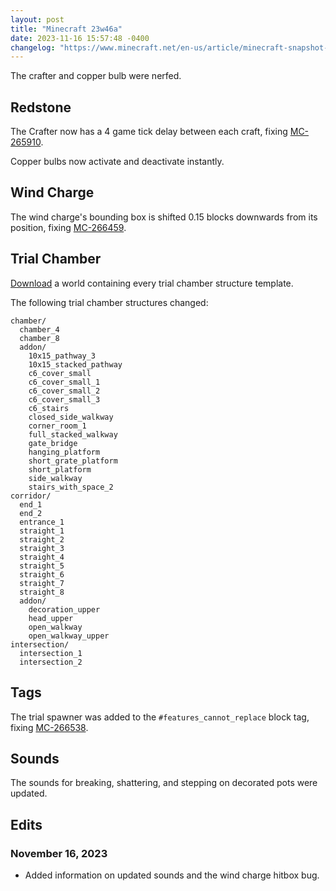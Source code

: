 ```yaml
---
layout: post
title: "Minecraft 23w46a"
date: 2023-11-16 15:57:48 -0400
changelog: "https://www.minecraft.net/en-us/article/minecraft-snapshot-23w46a"
---
```


The crafter and copper bulb were nerfed.

## Redstone

The Crafter now has a 4 game tick delay between each craft, fixing [MC-265910](https://bugs.mojang.com/browse/MC-265910).

Copper bulbs now activate and deactivate instantly.

## Wind Charge

The wind charge's bounding box is shifted 0.15 blocks downwards from its position, fixing [MC-266459](https://bugs.mojang.com/browse/MC-266459).

## Trial Chamber

[Download](https://raw.githubusercontent.com/Tisawesomeness/StructureWorlds/main/TrialChamber/TrialChamber23w46a.zip) a world containing every trial chamber structure template.

The following trial chamber structures changed:

```
chamber/
  chamber_4
  chamber_8
  addon/
    10x15_pathway_3
    10x15_stacked_pathway
    c6_cover_small
    c6_cover_small_1
    c6_cover_small_2
    c6_cover_small_3
    c6_stairs
    closed_side_walkway
    corner_room_1
    full_stacked_walkway
    gate_bridge
    hanging_platform
    short_grate_platform
    short_platform
    side_walkway
    stairs_with_space_2
corridor/
  end_1
  end_2
  entrance_1
  straight_1
  straight_2
  straight_3
  straight_4
  straight_5
  straight_6
  straight_7
  straight_8
  addon/
    decoration_upper
    head_upper
    open_walkway
    open_walkway_upper
intersection/
  intersection_1
  intersection_2
```

## Tags

The trial spawner was added to the `#features_cannot_replace` block tag, fixing [MC-266538](https://bugs.mojang.com/browse/MC-266538).

## Sounds

The sounds for breaking, shattering, and stepping on decorated pots were updated.

## Edits

### November 16, 2023

- Added information on updated sounds and the wind charge hitbox bug.


